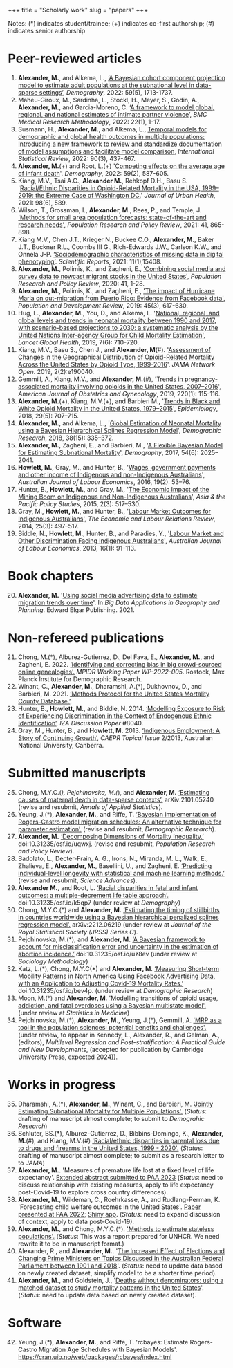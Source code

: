 +++
title = "Scholarly work"
slug = "papers"
+++

Notes: (*) indicates student/trainee; (+) indicates co-first authorship; (#) indicates senior authorship


# Peer-reviewed articles

1. **Alexander, M.**, and Alkema, L., [‘A Bayesian cohort component projection model to estimate adult populations at the subnational level in data-sparse settings’](https://read.dukeupress.edu/demography/article/59/5/1713/318087/A-Bayesian-Cohort-Component-Projection-Model-to), *Demography*, 2022: 59(5), 1713-1737.
2. Maheu-Giroux, M., Sardinha, L., Stockl, H., Meyer, S., Godin, A., **Alexander, M.**, and Garcia-Moreno, C. ‘[A framework to model global, regional, and national estimates of intimate partner violence](https://bmcmedresmethodol.biomedcentral.com/articles/10.1186/s12874-022-01634-5)’, *BMC Medical Research Methodology*, 2022: 22(1), 1-17.
3. Susmann, H., **Alexander, M.**, and Alkema, L., [Temporal models for demographic and global health outcomes in multiple populations: Introducing a new framework to review and standardize documentation of model assumptions and facilitate model comparison](https://onlinelibrary.wiley.com/doi/10.1111/insr.12491), *International Statistical Review*,  2022: 90(3), 437-467.
4. **Alexander, M.**(+) and Root, L.(+) '[Competing effects on the average age of infant death](https://read.dukeupress.edu/demography/article/doi/10.1215/00703370-9779784/294667/Competing-Effects-on-the-Average-Age-of-Infant)'. *Demography*, 2022: 59(2), 587-605.
5. Kiang, M.V., Tsai A.C., **Alexander M.**, Rehkopf D.H., Basu S. '[Racial/Ethnic Disparities in Opioid-Related Mortality in the USA, 1999–2019: the Extreme Case of Washington DC.](https://pubmed.ncbi.nlm.nih.gov/34664185/)' *Journal of Urban Health*, 2021: 98(6), 589.
6. Wilson, T., Grossman, I., **Alexander, M.**, Rees, P., and Temple, J. ['Methods for small area population forecasts: state-of-the-art and research needs'](/pdf/prpr_small_area.pdf), *Population Research and Policy Review*, 2021: 41, 865-898.
7. Kiang M.V., Chen J.T., Krieger N., Buckee C.O., **Alexander, M.**, Baker J.T., Buckner R.L., Coombs III G., Rich-Edwards J.W., Carlson K.W., and Onnela J-P. [‘Sociodemographic characteristics of missing data in digital phenotyping’](https://www.nature.com/articles/s41598-021-94516-7). *Scientific Reports*, 2021: 11(1),15408.
8. **Alexander, M.**, Polimis, K., and Zagheni, E., ['Combining social media and survey data to nowcast migrant stocks in the United States'](https://link.springer.com/article/10.1007/s11113-020-09599-3), *Population Research and Policy Review*, 2020: 41, 1-28. 
9. **Alexander, M.**, Polimis, K., and Zagheni, E., ['The impact of Hurricane Maria on out-migration from Puerto Rico: Evidence from Facebook data'](/pdf/pdr.pdf), *Population and Development Review*,  2019: 45(3), 617-630. 
10. Hug, L., **Alexander, M.**, You, D., and Alkema, L. '[National, regional, and global levels and trends in neonatal mortality between 1990 and 2017, with scenario-based projections to 2030: a systematic analysis by the United Nations Inter-agency Group for Child Mortality Estimation](https://www.thelancet.com/journals/langlo/article/PIIS2214-109X(19)30163-9/fulltext)', *Lancet Global Health*, 2019, 7(6): 710-720. 
11. Kiang, M.V., Basu S., Chen J., and **Alexander, M**(#). '[Assessment of Changes in the Geographical Distribution of Opioid-Related Mortality Across the United States by Opioid Type, 1999-2016](https://jamanetwork.com/journals/jamanetworkopen/fullarticle/2725487)'. *JAMA Network Open*. 2019, 2(2):e190040.
12. Gemmill, A., Kiang, M.V., and **Alexander, M.**(#), '[Trends in pregnancy-associated mortality involving opioids in the United States, 2007–2016](/pdf/ajog.pdf)', *American Journal of Obstetrics and Gynecology*, 2019, 220(1): 115-116.
13. **Alexander, M.**(+), Kiang, M.V.(+), and Barbieri M., '[Trends in Black and White Opioid Mortality in the United States, 1979–2015](https://journals.lww.com/epidem/Fulltext/2018/09000/Trends_in_Black_and_White_Opioid_Mortality_in_the.16.aspx)', *Epidemiology*, 2018, 29(5): 707–715.
14. **Alexander, M.**, and Alkema, L., '[Global Estimation of Neonatal Mortality using a Bayesian Hierarchical Splines Regression Model](https://www.demographic-research.org/volumes/vol38/15/default.htm)', *Demographic Research*, 2018, 38(15): 335–372.
15. **Alexander, M.**, Zagheni, E., and Barbieri, M., '[A Flexible Bayesian Model for Estimating Subnational Mortality](https://link.springer.com/article/10.1007/s13524-017-0618-7)', *Demography*, 2017, 54(6): 2025–2041.
16. **Howlett, M.**, Gray, M., and Hunter, B., '[Wages, government payments and other income of Indigenous and non-Indigenous Australians](/pdf/ajle_2016.pdf)', *Australian Journal of Labour Economics*, 2016, 19(2): 53–76.
17. Hunter, B., **Howlett, M.**, and Gray, M., '[The Economic Impact of the Mining Boom on Indigenous and Non-Indigenous Australians](https://onlinelibrary.wiley.com/doi/full/10.1002/app5.99#:~:text=Average%20household%20incomes%20are%20higher,employment%20rate%20in%20mining%20areas.)', *Asia & the Pacific Policy Studies*, 2015, 2(3): 517–530.
18. Gray, M., **Howlett, M.**, and Hunter, B., '[Labour Market Outcomes for Indigenous Australians](/pdf/elrr.pdf)', *The Economic and Labour Relations Review*, 2014, 25(3): 497–517.
19. Biddle, N., **Howlett, M.**, Hunter, B., and Paradies, Y., '[Labour Market and Other Discrimination Facing Indigenous Australians](/pdf/ajle_2013.pdf)', *Australian Journal of Labour Economics*, 2013, 16(1): 91–113.


# Book chapters

20. **Alexander, M.**  '[Using social media advertising data to estimate migration trends over time](/pdf/book_chapter.pdf)'. In *Big Data Applications in Geography and Planning*. Edward Elgar Publishing. 2021.

# Non-refereed publications


21. Chong, M.(*), Alburez-Gutierrez, D., Del Fava, E., **Alexander, M.**, and Zagheni, E. 2022. [‘Identifying and correcting bias in big crowd-sourced online genealogies’.](https://www.demogr.mpg.de/papers/working/wp-2022-005.pdf) *MPIDR Working Paper WP-2022-005*. Rostock, Max Planck Institute for Demographic Research. 
22. Winant, C., **Alexander, M.**, Dharamshi, A.(*), Dukhovnov, D., and Barbieri, M. 2021. [‘Methods Protocol for the United States Mortality County Database.’](https://usa.mortality.org/uploads/counties/USCountyBayesianEstimationMethodsProtocol20210927.pdf).
23. Hunter, B., **Howlett, M.**, and Biddle, N. 2014. [‘Modelling Exposure to Risk of Experiencing Discrimination in the Context of Endogenous Ethnic Identification’](https://docs.iza.org/dp8040.pdf), *IZA Discussion Paper* #8040. 
24. Gray, M., Hunter, B., and **Howlett, M.** 2013. [‘Indigenous Employment: A Story of Continuing Growth’](https://caepr.cass.anu.edu.au/sites/default/files/docs/TI2013_02_Gray__Employment_0.pdf), *CAEPR Topical Issue* 2/2013, Australian National University, Canberra. 

# Submitted manuscripts

25. Chong, M.Y.C.(*), Pejchinovska, M.(*), and **Alexander, M.** [‘Estimating causes of maternal death in data-sparse contexts’.](https://arxiv.org/abs/2101.05240) arXiv:2101.05240 (revise and resubmit, *Annals of Applied Statistics*).
26. Yeung, J.(*), **Alexander, M.**, and Riffe, T. [‘Bayesian implementation of Rogers-Castro model migration schedules: An alternative technique for parameter estimation’.](/pdf/dr_rcbayes.pdf) (revise and resubmit, *Demographic Research*).
27. **Alexander, M.** [‘Decomposing Dimensions of Mortality Inequality.’](https://osf.io/preprints/socarxiv/uqwxj) doi:10.31235/osf.io/uqwxj. (revise and resubmit, *Population Research and Policy Review*).
28. Badolato, L., Decter-Frain, A. G., Irons, N., Miranda, M. L., Walk, E., Zhalieva, E., **Alexander, M.**, Basellini, U., and Zagheni, E. [‘Predicting individual-level longevity with statistical and machine learning methods.’](https://www.demogr.mpg.de/papers/working/wp-2023-008.pdf) (revise and resubmit, *Science Advances*). 
29. **Alexander M.**, and Root, L. [‘Racial disparities in fetal and infant outcomes: a multiple-decrement life table approach’.](https://doi.org/10.31235/osf.io/k5qp7 ) doi:10.31235/osf.io/k5qp7 (under review at *Demography*)
30. Chong, M.Y.C.(*) and **Alexander, M.** [‘Estimating the timing of stillbirths in countries worldwide using a Bayesian hierarchical penalized splines regression model’.](https://arxiv.org/abs/2212.06219) arXiv:2212.06219 (under review at *Journal of the Royal Statistical Society (JRSS) Series C*).
31. Pejchinovska, M.(*), and **Alexander, M.**  [‘A Bayesian framework to account for misclassification error and uncertainty in the estimation of abortion incidence.’](https://doi.org/10.31235/osf.io/uz8ev) doi:10.31235/osf.io/uz8ev (under review at *Sociology Methodology*)
32. Katz, L.(\*), Chong, M.Y.C(\*) and **Alexander, M**. [‘Measuring Short-term Mobility Patterns in North America Using Facebook Advertising Data, with an Application to Adjusting Covid-19 Mortality Rates.’](https://doi.org/10.31235/osf.io/bev4p) doi:10.31235/osf.io/bev4p. (under review at *Demographic Research*) 
33. Moon, M.(*) and **Alexander, M**. ['Modelling transitions of opioid usage, addiction, and fatal overdoses using a Bayesian multistate model'.](/pdf/moon-alexander.pdf) (under review at *Statistics in Medicine*)
34. Pejchinovska, M.(\*), **Alexander, M.**, Yeung, J.(\*), Gemmill, A. ['MRP as a tool in the population sciences: potential benefits and challenges'.](/pdf/mrp_chapter.pdf) (under review, to appear in Kennedy, L., Alexander, R., and Gelman, A., (editors), *Multilevel Regression and Post-stratification: A Practical Guide and New Developments*, (accepted for publication by Cambridge University Press, expected 2024)). 


# Works in progress

35. Dharamshi, A.(*), **Alexander, M.**, Winant, C., and Barbieri, M. ['Jointly Estimating Subnational Mortality for Multiple Populations'.](/pdf/subnational_joint.pdf) (*Status*: drafting of manuscript almost complete; to submit to *Demograhic Research*)
36. Schluter, BS.(*), Alburez-Gutierrez, D., Bibbins-Domingo, K., **Alexander, M.**(#), and Kiang, M.V.(#) ['Racial/ethnic disparities in parental loss due to drugs and firearms in the United States, 1999 - 2020'.](/pdf/kin_drugs_guns.pdf) (*Status*: drafting of manuscript almost complete; to submit as a research letter to to *JAMA*)
37. **Alexander, M.**. 'Measures of premature life lost at a fixed level of life expectancy'. [Extended abstract submitted to PAA 2023](/pdf/Te0.pdf) (*Status*: need to discuss relationship with existing measures, apply to life expectancy post-Covid-19 to explore cross country differences). 
38. **Alexander, M.**, Wildeman, C., Roehrkasse, A., and Rudlang-Perman, K. 'Forecasting child welfare outcomes in the United States'. [Paper presented at PAA 2022](/pdf/fc_paa.pdf); [Shiny app](https://monica-alexander.shinyapps.io/foster_care/). (*Status*: need to expand discussion of context, apply to data post-Covid-19).
39. **Alexander, M.**, and Chong, M.Y.C.(*). ['Methods to estimate stateless populations'.](/pdf/case_studies.pdf) (*Status*: This was a report prepared for UNHCR. We need rewrite it to be in manuscript format.)
40. Alexander, R., and **Alexander, M.**. '[The Increased Effect of Elections and Changing Prime Ministers on Topics Discussed in the Australian Federal Parliament between 1901 and 2018](https://arxiv.org/abs/2111.09299)'. (*Status*: need to update data based on newly created dataset, simplify model to be a shorter time period).
41. **Alexander, M.**, and Goldstein, J., '[Deaths without denominators: using a matched dataset to study mortality patterns in the United States](https://osf.io/preprints/socarxiv/q79ye/)'. (*Status*: need to update data based on newly created dataset).


# Software

42. Yeung, J.(*), **Alexander, M.**, and Riffe, T. 'rcbayes: Estimate Rogers-Castro Migration Age Schedules with Bayesian Models'. https://cran.uib.no/web/packages/rcbayes/index.html

